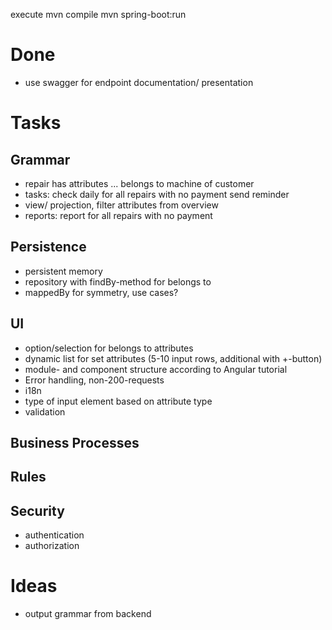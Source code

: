 execute
mvn compile
mvn spring-boot:run

# Done
- use swagger for endpoint documentation/ presentation

# Tasks

## Grammar
- repair has attributes ... belongs to machine of customer
- tasks: check daily for all repairs with no payment send reminder
- view/ projection, filter attributes from overview
- reports: report for all repairs with no payment 

## Persistence
- persistent memory
- repository with findBy-method for belongs to
- mappedBy for symmetry, use cases?

## UI
- option/selection for belongs to attributes
- dynamic list for set attributes (5-10 input rows, additional with +-button)
- module- and component structure according to Angular tutorial
- Error handling, non-200-requests
- i18n
- type of input element based on attribute type
- validation

## Business Processes

## Rules

## Security
- authentication
- authorization

# Ideas
- output grammar from backend
